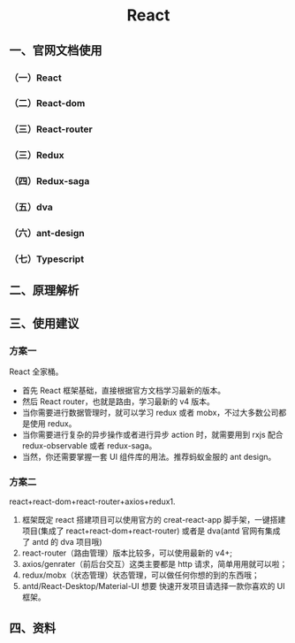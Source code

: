 # <center>React</center>

## 一、官网文档使用

### （一）React

### （二）React-dom

### （三）React-router

### （三）Redux

### （四）Redux-saga

### （五）dva

### （六）ant-design

### （七）Typescript

## 二、原理解析

## 三、使用建议

### 方案一

React 全家桶。

- 首先 React 框架基础，直接根据官方文档学习最新的版本。
- 然后 React router，也就是路由，学习最新的 v4 版本。
- 当你需要进行数据管理时，就可以学习 redux 或者 mobx，不过大多数公司都是使用 redux。
- 当你需要进行复杂的异步操作或者进行异步 action 时，就需要用到 rxjs 配合 redux-observable 或者 redux-saga。
- 当然，你还需要掌握一套 UI 组件库的用法。推荐蚂蚁金服的 ant design。

### 方案二

react+react-dom+react-router+axios+redux1.

1. 框架既定 react 搭建项目可以使用官方的 creat-react-app 脚手架，一键搭建项目(集成了 react+react-dom+react-router) 或者是 dva(antd 官网有集成了 antd 的 dva 项目哦)
2. react-router（路由管理）版本比较多，可以使用最新的 v4+;
3. axios/genrater（前后台交互）这类主要都是 http 请求，简单用用就可以啦；
4. redux/mobx（状态管理）状态管理，可以做任何你想的到的东西哦；
5. antd/React-Desktop/Material-UI 想要 快速开发项目请选择一款你喜欢的 UI 框架。

## 四、资料
